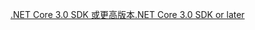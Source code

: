 [<span data-ttu-id="1e82c-101">.NET Core 3.0 SDK 或更高版本</span><span class="sxs-lookup"><span data-stu-id="1e82c-101">.NET Core 3.0 SDK or later</span></span>](https://dotnet.microsoft.com/download/dotnet-core/3.0)

